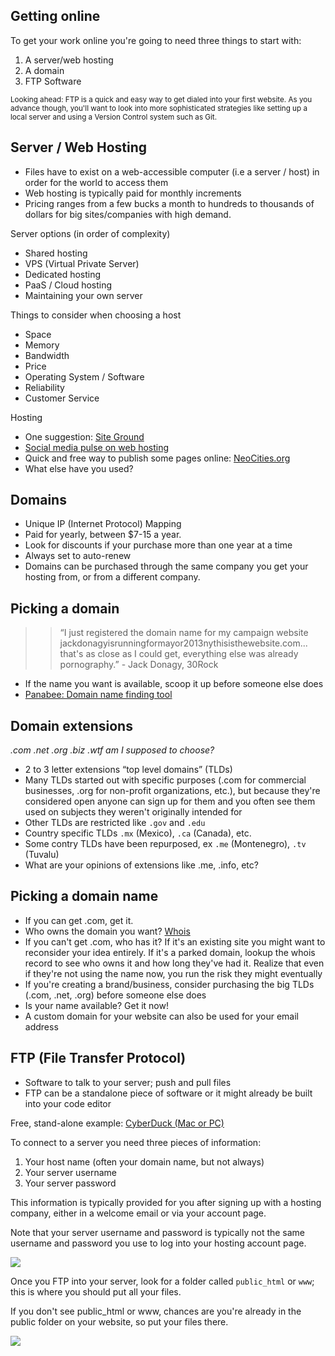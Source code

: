 ## Getting online
To get your work online you're going to need three things to start with:

1. A server/web hosting
2. A domain
3. FTP Software

<small>Looking ahead: FTP is a quick and easy way to get dialed into your first website. As you advance though, you'll want to look into more sophisticated strategies like setting up a local server and using a Version Control system such as Git.
</small>

##  Server / Web Hosting

* Files have to exist on a web-accessible computer (i.e a server / host) in order for the world to access them
* Web hosting is typically paid for monthly increments 
* Pricing ranges from a few bucks a month to hundreds to thousands of dollars for big sites/companies with high demand.

Server options (in order of complexity)

* Shared hosting
* VPS (Virtual Private Server)
* Dedicated hosting
* PaaS / Cloud hosting
* Maintaining your own server

Things to consider when choosing a host

* Space
* Memory
* Bandwidth
* Price
* Operating System / Software 
* Reliability
* Customer Service

Hosting

* One suggestion: [Site Ground](http://www.siteground.com/web-hosting.htm?afcode=bf90ce97069361478ba4f2426b5f9d4d)
* [Social media pulse on web hosting](http://reviewsignal.com/webhosting/compare/)
* Quick and free way to publish some pages online: [NeoCities.org](http://neocities.org)
* What else have you used?

## Domains

* Unique IP (Internet Protocol) Mapping
* Paid for yearly, between $7-15 a year.
* Look for discounts if your purchase more than one year at a time
* Always set to auto-renew
* Domains can be purchased through the same company you get your hosting from, or from a different company.

## Picking a domain
>> &ldquo;I just registered the domain name for my campaign website jackdonagyisrunningformayor2013nythisisthewebsite.com... that's as close as I could get, everything else was already pornography.&rdquo; - Jack Donagy, 30Rock

* If the name you want is available, scoop it up before someone else does
* [Panabee: Domain name finding tool](http://www.panabee.com/)


## Domain extensions
*.com .net .org .biz .wtf am I supposed to choose?*

* 2 to 3 letter extensions &ldquo;top level domains&rdquo; (TLDs)
* Many TLDs started out with specific purposes (.com for commercial businesses, .org for non-profit organizations, etc.), but because they're considered open anyone can sign up for them and you often see them used on subjects they weren't originally intended for
* Other TLDs are restricted like `.gov` and `.edu` 
* Country specific TLDs `.mx` (Mexico), `.ca` (Canada), etc.
* Some contry TLDs have been repurposed, ex `.me` (Montenegro), `.tv` (Tuvalu)
* What are your opinions of extensions like .me, .info, etc?

## Picking a domain name

* If you can get .com, get it. 
* Who owns the domain you want? [Whois](http://who.is/)
* If you can't get .com, who has it? If it's an existing site you might want to reconsider your idea entirely. If it's a parked domain, lookup the whois record to see who owns it and how long they've had it. Realize that even if they're not using the name now, you run the risk they might eventually
* If you're creating a brand/business, consider purchasing the big TLDs (.com, .net, .org) before someone else does
* Is your name available? Get it now!
* A custom domain for your website can also be used for your email address


## FTP (File Transfer Protocol)
* Software to talk to your server; push and pull files
* FTP can be a standalone piece of software or it might already be built into your code editor

Free, stand-alone example: [CyberDuck (Mac or PC)](http://cyberduck.io/)

To connect to a server you need three pieces of information:

1. Your host name (often your domain name, but not always)
2. Your server username
3. Your server password

This information is typically provided for you after signing up with a hosting company, either in a welcome email or via your account page.

Note that your server username and password is typically not the same username and password you use to log into your hosting account page.

<img src='http://making-the-internet.s3.amazonaws.com/html-cyberduck-open-connection.png'>

Once you FTP into your server, look for a folder called `public_html` or `www`; this is where you should put all your files. 

If you don't see public_html or www, chances are you're already in the public folder on your website, so put your files there.

<img src='http://making-the-internet.s3.amazonaws.com/html-public-html.png'>